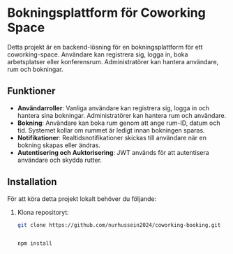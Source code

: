 # Bokningsplattform för Coworking Space

Detta projekt är en backend-lösning för en bokningsplattform för ett coworking-space. Användare kan registrera sig, logga in, boka arbetsplatser eller konferensrum. Administratörer kan hantera användare, rum och bokningar.

## Funktioner

- **Användarroller**: Vanliga användare kan registrera sig, logga in och hantera sina bokningar. Administratörer kan hantera rum och användare.
- **Bokning**: Användare kan boka rum genom att ange rum-ID, datum och tid. Systemet kollar om rummet är ledigt innan bokningen sparas.
- **Notifikationer**: Realtidsnotifikationer skickas till användare när en bokning skapas eller ändras.
- **Autentisering och Auktorisering**: JWT används för att autentisera användare och skydda rutter.

## Installation

För att köra detta projekt lokalt behöver du följande:

1. Klona repositoryt:
   ```bash
   git clone https://github.com/nurhussein2024/coworking-booking.git


   npm install

